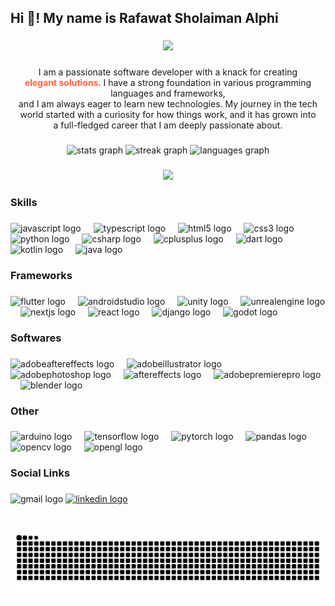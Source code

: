 <h2 align="left">Hi 👋! My name is Rafawat Sholaiman Alphi</h2>

###

<div align="center">
  <img height="300" src="https://miro.medium.com/v2/resize:fit:1360/0*7Q3yvSIv_t0ioJ-Z.gif"  />
</div>

###

<p align="center">I am a passionate software developer with a knack for creating <br><span style="color: #ff6347; font-weight: bold;">elegant solutions</span>.<be> I have a strong foundation in various programming languages and frameworks, <br> and I am always eager to learn new technologies. My journey in the tech <br>world started with a curiosity for how things work, and it has grown into <br>a full-fledged career that I am deeply passionate about.</p>

###

<div align="center">
  <img src="https://github-readme-stats.vercel.app/api?username=alphistube&hide_title=false&hide_rank=false&show_icons=true&include_all_commits=true&count_private=true&disable_animations=false&theme=dracula&locale=en&hide_border=false" height="150" alt="stats graph"  />
  <img src="https://streak-stats.demolab.com?user=alphistube&locale=en&mode=daily&theme=dracula&hide_border=false&border_radius=5" height="150" alt="streak graph"  />
  <img src="https://github-readme-stats.vercel.app/api/top-langs?username=alphistube&locale=en&hide_title=false&layout=compact&card_width=320&langs_count=5&theme=dracula&hide_border=false" height="150" alt="languages graph"  />
</div>

###

<div align="center">
  <img src="https://profile-counter.glitch.me/alphistube/count.svg?"  />
</div>

###

<h3 align="left">Skills</h3>

###

<div align="left">
  <img src="https://cdn.jsdelivr.net/gh/devicons/devicon/icons/javascript/javascript-original.svg" height="30" alt="javascript logo"  />
  <img width="12" />
  <img src="https://cdn.jsdelivr.net/gh/devicons/devicon/icons/typescript/typescript-original.svg" height="30" alt="typescript logo"  />
  <img width="12" />
  <img src="https://cdn.jsdelivr.net/gh/devicons/devicon/icons/html5/html5-original.svg" height="30" alt="html5 logo"  />
  <img width="12" />
  <img src="https://cdn.jsdelivr.net/gh/devicons/devicon/icons/css3/css3-original.svg" height="30" alt="css3 logo"  />
  <img width="12" />
  <img src="https://cdn.jsdelivr.net/gh/devicons/devicon/icons/python/python-original.svg" height="30" alt="python logo"  />
  <img width="12" />
  <img src="https://cdn.jsdelivr.net/gh/devicons/devicon/icons/csharp/csharp-original.svg" height="30" alt="csharp logo"  />
  <img width="12" />
  <img src="https://cdn.jsdelivr.net/gh/devicons/devicon/icons/cplusplus/cplusplus-original.svg" height="30" alt="cplusplus logo"  />
  <img width="12" />
  <img src="https://cdn.jsdelivr.net/gh/devicons/devicon/icons/dart/dart-plain-wordmark.svg" height="30" alt="dart logo"  />
  <img width="12" />
  <img src="https://cdn.jsdelivr.net/gh/devicons/devicon/icons/kotlin/kotlin-original.svg" height="30" alt="kotlin logo"  />
  <img width="12" />
  <img src="https://cdn.jsdelivr.net/gh/devicons/devicon/icons/java/java-original.svg" height="30" alt="java logo"  />
</div>

###

<h3 align="left">Frameworks</h3>

###

<div align="left">
  <img src="https://cdn.jsdelivr.net/gh/devicons/devicon/icons/flutter/flutter-original.svg" height="30" alt="flutter logo"  />
  <img width="12" />
  <img src="https://cdn.jsdelivr.net/gh/devicons/devicon/icons/androidstudio/androidstudio-original.svg" height="30" alt="androidstudio logo"  />
  <img width="12" />
  <img src="https://skillicons.dev/icons?i=unity" height="30" alt="unity logo"  />
  <img width="12" />
  <img src="https://skillicons.dev/icons?i=unreal" height="30" alt="unrealengine logo"  />
  <img width="12" />
  <img src="https://skillicons.dev/icons?i=nextjs" height="30" alt="nextjs logo"  />
  <img width="12" />
  <img src="https://cdn.jsdelivr.net/gh/devicons/devicon/icons/react/react-original.svg" height="30" alt="react logo"  />
  <img width="12" />
  <img src="https://skillicons.dev/icons?i=django" height="30" alt="django logo"  />
  <img width="12" />
  <img src="https://cdn.simpleicons.org/godotengine/478CBF" height="30" alt="godot logo"  />
</div>

###

<h3 align="left">Softwares</h3>

###

<div align="left">
  <img src="https://cdn.simpleicons.org/adobeaftereffects/9999FF" height="30" alt="adobeaftereffects logo"  />
  <img width="12" />
  <img src="https://cdn.simpleicons.org/adobeillustrator/FF9A00" height="30" alt="adobeillustrator logo"  />
  <img width="12" />
  <img src="https://cdn.simpleicons.org/adobephotoshop/31A8FF" height="30" alt="adobephotoshop logo"  />
  <img width="12" />
  <img src="https://cdn.simpleicons.org/adobeaftereffects/9999FF" height="30" alt="aftereffects logo"  />
  <img width="12" />
  <img src="https://cdn.simpleicons.org/adobepremierepro/9999FF" height="30" alt="adobepremierepro logo"  />
  <img width="12" />
  <img src="https://skillicons.dev/icons?i=blender" height="30" alt="blender logo"  />
</div>

###

<h3 align="left">Other</h3>

###

<div align="left">
  <img src="https://img.shields.io/badge/Arduino-00979D?logo=arduino&logoColor=white&style=for-the-badge" height="30" alt="arduino logo"  />
  <img width="12" />
  <img src="https://img.shields.io/badge/TensorFlow-FF6F00?logo=tensorflow&logoColor=black&style=for-the-badge" height="30" alt="tensorflow logo"  />
  <img width="12" />
  <img src="https://img.shields.io/badge/PyTorch-EE4C2C?logo=pytorch&logoColor=white&style=for-the-badge" height="30" alt="pytorch logo"  />
  <img width="12" />
  <img src="https://img.shields.io/badge/pandas-150458?logo=pandas&logoColor=white&style=for-the-badge" height="30" alt="pandas logo"  />
  <img width="12" />
  <img src="https://img.shields.io/badge/OpenCV-5C3EE8?logo=opencv&logoColor=white&style=for-the-badge" height="30" alt="opencv logo"  />
  <img width="12" />
  <img src="https://img.shields.io/badge/OpenGL-5586A4?logo=opengl&logoColor=white&style=for-the-badge" height="30" alt="opengl logo"  />
</div>

###

<h3 align="left">Social Links</h3>

###

<div align="left">
  <img src="https://img.shields.io/static/v1?message=rsalphi@gmail.com&logo=gmail&label=&color=D14836&logoColor=white&labelColor=&style=for-the-badge" height="35" alt="gmail logo"  />
  <a href="https://www.linkedin.com/in/rafawat-alphi/" target="_blank">
    <img src="https://img.shields.io/static/v1?message=LinkedIn&logo=linkedin&label=&color=0077B5&logoColor=white&labelColor=&style=for-the-badge" height="35" alt="linkedin logo"  />
  </a>
</div>

###

<br clear="both">

<img src="https://raw.githubusercontent.com/alphistube/alphistube/output/snake.svg" alt="Snake animation" />

###
